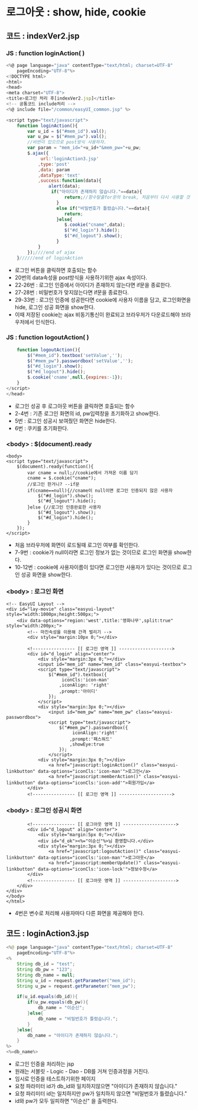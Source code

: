 # 로그아웃 : show, hide, cookie

## 코드 : indexVer2.jsp 

### JS : function loginAction\( \)

```javascript
<%@ page language="java" contentType="text/html; charset=UTF-8"
    pageEncoding="UTF-8"%>
<!DOCTYPE html>
<html>
<head>
<meta charset="UTF-8">
<title>로그인 처리 후[indexVer2.jsp]</title>
<!-- 공통코드 include처리 -->
<%@ include file="/common/easyUI_common.jsp" %>

<script type="text/javascript">
	function loginAction(){
		var u_id = $("#mem_id").val();
		var u_pw = $("#mem_pw").val();
		//비번이 있으므로 post방식 사용하자.
		var param = "mem_id="+u_id+"&mem_pw="+u_pw;
		$.ajax({
			 url:'loginAction3.jsp'
			,type:'post'
			,data: param
			,dataType:'text'
			,success:function(data){
				alert(data);
				 if("아이디가 존재하지 않습니다."==data){
	                  return;//함수탈출for문의 break, 처음부터 다시 사용할 것
	               }
	               else if("비밀번호가 틀렸습니다."==data){
	                  return;
	               }else{
	                  $.cookie("cname",data);
	                  $("#d_login").hide();
	                  $("#d_logout").show();
	               }				
			}
		});////end of ajax
	}//////end of loginAction
```

* 로그인 버튼을 클릭하면 호출되는 함수
* 20번의 data속성을 post방식을 사용하기위한 ajax 속성이다.
* 22-26번 : 로그인 인증에서 아이디가 존재하지 않는다면 if문을 종료한다.
* 27-28번 : 비밀번호가 맞지않는다면 if문을 종료한다.
* 29-33번 : 로그인 인증에 성공한다면 cookie에 사용자 이름을 담고, 로그인화면을 hide, 로그인 성공 화면을 show한다.
* 이때 저장된 cookie는 ajax 비동기통신이 완료되고 브라우저가 다운로드해야 브라우저에서 인식한다.

### JS : function logoutAction\( \)

```javascript
	function logoutAction(){
		$("#mem_id").textbox('setValue','');
		$("#mem_pw").passwordbox('setValue','');
		$("#d_login").show();
		$("#d_logout").hide();
		$.cookie('cname',null,{expires:-1});
	}
</script>
</head>
```

* 로그인 성공 후 로그아웃 버튼을 클릭하면 호출되는 함수
* 2-4번 : 기존 로그인 화면의 id, pw입력창을 초기화하고 show한다. 
* 5번 : 로그인 성공시 보여줬던 화면은 hide한다.
* 6번 : 쿠키를 초기화한다.

### &lt;body&gt; : $\(document\).ready

```markup
<body>
<script type="text/javascript">
	$(document).ready(function(){
		var cname = null;//cookie에서 가져온 이름 담기
		cname = $.cookie("cname");
		//로그인 한거니? --if문
		if(cname==null){//cname이 null이면 로그인 인증되지 않은 사용자
			$("#d_login").show();
			$("#d_logout").hide();
		}else {//로그인 인증완료한 사용자
			$("#d_logout").show();
			$("#d_login").hide();
		}
	});
</script>
```

* 처음 브라우저에 화면이 로드될때 로그인 여부를 확인한다.
* 7-9번 : cookie가 null이라면 로그인 정보가 없는 것이므로 로그인 화면을 show한다.
* 10-12번 : cookie에 사용자이름이 있다면 로그인한 사용자가 있다는 것이므로 로그인 성공 화면을 show한다.

### &lt;body&gt; : 로그인 화면

```markup
<!-- EasyUI Layout -->
<div id="lay-movie" class="easyui-layout" style="width:1000px;height:500px;">
	<div data-options="region:'west',title:'영화나무',split:true" style="width:200px;">
		<!-- 마진속성을 이용해 간격 벌리기 -->
		<div style="margin:10px 0;"></div>
	
		<!---------------- [[ 로그인 영역 ]] -------------------->
		<div id="d_login" align="center">
			<div style="margin:3px 0;"></div>
			<input id="mem_id" name="mem_id" class="easyui-textbox">
			<script type="text/javascript">
				$("#mem_id").textbox({
					 iconCls:'icon-man'
					,iconAlign: 'right'
					,prompt:'아이디'
				});
			</script>
			<div style="margin:3px 0;"></div>
				<input id="mem_pw" name="mem_pw" class="easyui-passwordbox">
				<script type="text/javascript">
					$("#mem_pw").passwordbox({
						 iconAlign:'right'
						,prompt:'패스워드'
						,showEye:true
					});
				</script>
			<div style="margin:3px 0;"></div>
				<a href="javascript:loginAction()" class="easyui-linkbutton" data-options="iconCls:'icon-man'">로그인</a>			
				<a href="javascript:memberAction()" class="easyui-linkbutton" data-options="iconCls:'icon-add'">회원가입</a>			
		</div>
		<!---------------- [[ 로그인 영역 ]] -------------------->
```

### &lt;body&gt; : 로그인 성공시 화면

```markup
		<!---------------- [[ 로그아웃 영역 ]] -------------------->
		<div id="d_logout" align="center">
			<div style="margin:5px 0;"></div>
			<div id="d_ok"><%="이순신"%>님 환영합니다.</div>
			<div style="margin:3px 0;"></div>
				<a href="javascript:logoutAction()" class="easyui-linkbutton" data-options="iconCls:'icon-man'">로그아웃</a>			
				<a href="javascript:memberUpdate()" class="easyui-linkbutton" data-options="iconCls:'icon-lock'">정보수정</a>			
		</div>	
		<!---------------- [[ 로그아웃 영역 ]] -------------------->
	</div>
</div>
</body>
</html>
```

* 4번은 변수로 처리해 사용자마다 다른 화면을 제공해야 한다.

## 코드 : loginAction3.jsp

```java
<%@ page language="java" contentType="text/html; charset=UTF-8"
    pageEncoding="UTF-8"%>
<%
	String db_id = "test";
	String db_pw = "123";
	String db_name = null;
	String u_id = request.getParameter("mem_id");
	String u_pw = request.getParameter("mem_pw");

	if(u_id.equals(db_id)){
		if(u_pw.equals(db_pw)){
			db_name = "이순신";
		}else{
			db_name = "비밀번호가 틀렸습니다.";
		}
	}else{
		db_name = "아이디가 존재하지 않습니다.";
	}
%>
<%=db_name%>
```

* 로그인 인증을 처리하는 jsp
* 원래는 서블릿 - Logic - Dao - DB를 거쳐 인증과정을 거친다.
* 임시로 인증을 테스트하기위한 페이지
* 요청 파라미터 id가 db\_id와 일치하지않으면 "아이디가 존재하지 않습니다."
* 요청 파리미터 id는 일치하지만 pw가 일치하지 않으면 "비밀번호가 틀렸습니다."
* id와 pw가 모두 일피하면 "이순신" 을 출력한다.

